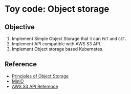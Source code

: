 # Toy code: Object storage

## Objective
1. Implement Simple Object Storage that it can `PUT` and `GET`.
2. Implement API compatible with AWS S3 API.
3. Implement Object storage based Kubernetes.

## Reference
- [Principles of Object Storage](https://www.glennklockwood.com/data-intensive/storage/object-storage.html)
- [MinIO](https://github.com/minio/minio)
- [AWS S3 API Reference](https://docs.aws.amazon.com/AmazonS3/latest/API/s3-api.pdf#Type_API_Reference)